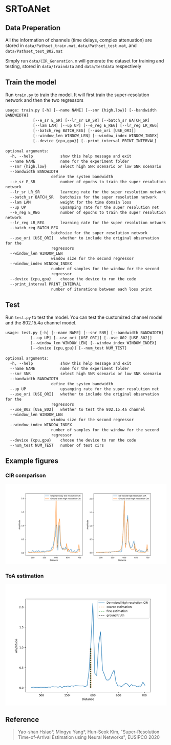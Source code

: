 # SRToANet


## Data Preperation

All the information of channels (time delays, complex attenuation) are stored in `data/Pathset_train.mat`, `data/Pathset_test.mat`, and `data/Pathset_test_802.mat`

Simply run `data/CIR_Generation.m` will generate the dataset for training and testing, stored in `data/traindata` and `data/testdata` respectively

## Train the model

Run `train.py` to train the model. It will first train the super-resolution network and then the two regressors

    usage: train.py [-h] [--name NAME] [--snr {high,low}] [--bandwidth BANDWIDTH]
                [--e_sr E_SR] [--lr_sr LR_SR] [--batch_sr BATCH_SR]
                [--lam LAM] [--up UP] [--e_reg E_REG] [--lr_reg LR_REG]
                [--batch_reg BATCH_REG] [--use_ori [USE_ORI]]
                [--window_len WINDOW_LEN] [--window_index WINDOW_INDEX]
                [--device {cpu,gpu}] [--print_interval PRINT_INTERVAL]

    optional arguments:
      -h, --help            show this help message and exit
      --name NAME           name for the experiment folder
      --snr {high,low}      select high SNR scenario or low SNR scenario
      --bandwidth BANDWIDTH
                        define the system bandwidth
      --e_sr E_SR           number of epochs to train the super resolution network
      --lr_sr LR_SR         learning rate for the super resolution network
      --batch_sr BATCH_SR   batchsize for the super resolution network
      --lam LAM             weight for the time domain loss
      --up UP               upsamping rate for the super resolution net
      --e_reg E_REG         number of epochs to train the super resolution network
      --lr_reg LR_REG       learning rate for the super resolution network
      --batch_reg BATCH_REG
                        batchsize for the super resolution network
      --use_ori [USE_ORI]   whether to include the original observation for the
                        regressors
      --window_len WINDOW_LEN
                        window size for the second regressor
      --window_index WINDOW_INDEX
                        number of samples for the window for the second
                        regressor
      --device {cpu,gpu}    choose the device to run the code
      --print_interval PRINT_INTERVAL
                        number of iterations between each loss print
## Test 

Run `test.py` to test the model. You can test the customized channel model and the 802.15.4a channel model.

    usage: test.py [-h] [--name NAME] [--snr SNR] [--bandwidth BANDWIDTH]
               [--up UP] [--use_ori [USE_ORI]] [--use_802 [USE_802]]
               [--window_len WINDOW_LEN] [--window_index WINDOW_INDEX]
               [--device {cpu,gpu}] [--num_test NUM_TEST]

    optional arguments:
      -h, --help            show this help message and exit
      --name NAME           name for the experiment folder
      --snr SNR             select high SNR scenario or low SNR scenario
      --bandwidth BANDWIDTH
                        define the system bandwidth
      --up UP               upsamping rate for the super resolution net
      --use_ori [USE_ORI]   whether to include the original observation for the
                        regressors
      --use_802 [USE_802]   whether to test the 802.15.4a channel
      --window_len WINDOW_LEN
                        window size for the second regressor
      --window_index WINDOW_INDEX
                        number of samples for the window for the second
                        regressor
      --device {cpu,gpu}    choose the device to run the code
      --num_test NUM_TEST   number of test cirs

## Example figures
### CIR comparison
![cir](example1.png)

### ToA estimation
![toa](example2.png)

## Reference 
> Yao-shan Hsiao*, Mingyu Yang*, Hun-Seok Kim, "Super-Resolution Time-of-Arrival Estimation using Neural Networks", EUSIPCO 2020
